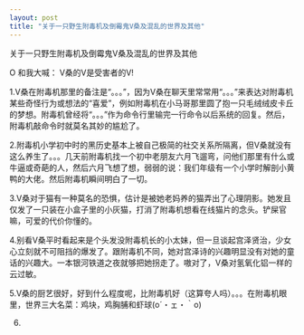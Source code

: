 ```yaml
---
layout: post
title: "关于一只野生附毒机及倒霉鬼V桑及混乱的世界及其他"
---
```


关于一只野生附毒机及倒霉鬼V桑及混乱的世界及其他

O 和我大喊： V桑的V是受害者<Victim>的V!

1.V桑在附毒机那里的备注是“。。。”，因为V桑在聊天里常常用“。。。”来表达对附毒机某些奇怪行为或想法的“喜爱”，例如附毒机在小马哥那里圆了抱一只毛绒绒皮卡丘的梦想。附毒机曾经将“。。。”作为命令行里输完一行命令以后系统的回复。然后，附毒机敲命令时就莫名其妙的尴尬了。

2.附毒机小学初中时的黑历史基本上被自己极简的社交关系所隔离，但V桑就没有这么养生了。。。几天前附毒机找一个初中老朋友六月飞遛弯，问他们那里有什么或牛逼或奇葩的人，然后六月飞想了想，弱弱的说：我们年级有一个小学时解剖小黄鸭的大佬。然后附毒机瞬间明白了一切。

3.V桑对于猫有一种莫名的恐惧，估计是被她老妈养的猫弄出了心理阴影。她发且仅发了一只装在小盒子里的小灰猫，打消了附毒机想看在线猫片的念头。铲屎官嘛，可爱的代价你懂的。

4.别看V桑平时看起来是个头发没附毒机长的小太妹，但一旦谈起宫泽贤治，少女心立刻就不可阻挡的爆发了。跟附毒机不同，她对宫泽诗的兴趣明显没有对她的童话的兴趣大。一本银河铁道之夜就够把她拐走了。嗷对了，V桑对氢氧化铝一样的云过敏。

5.V桑的厨艺很好，好到什么程度呢，比附毒机好（这算夸人吗）。。。在附毒机眼里，世界三大名菜：鸡块，鸡胸脯和虾球(o´・ェ・｀o)

6.